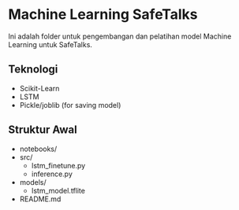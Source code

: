 # Machine Learning SafeTalks

Ini adalah folder untuk pengembangan dan pelatihan model Machine Learning untuk SafeTalks.

## Teknologi
- Scikit-Learn
- LSTM 
- Pickle/joblib (for saving model)

## Struktur Awal
- notebooks/
- src/
  - lstm_finetune.py
  - inference.py
- models/
  - lstm_model.tflite
- README.md

